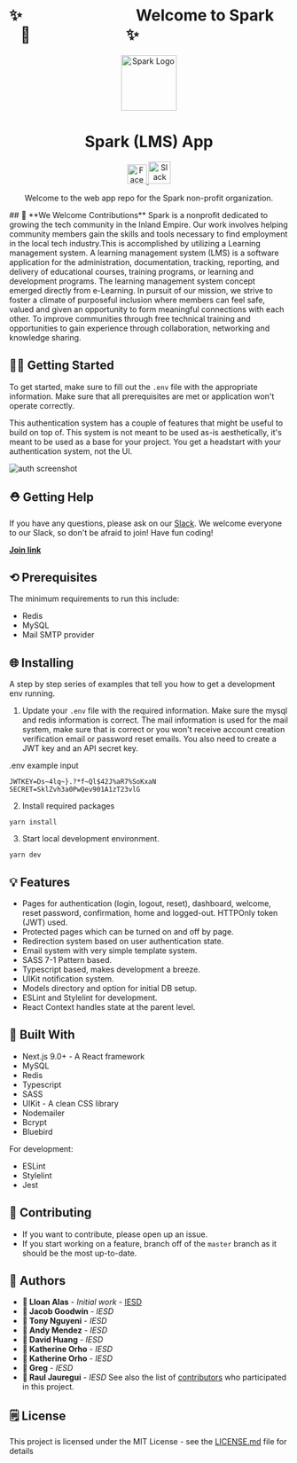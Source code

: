 # ✨   &nbsp;&nbsp;&nbsp;&nbsp;&nbsp;&nbsp;&nbsp;&nbsp;&nbsp;&nbsp;&nbsp;&nbsp;&nbsp;&nbsp;&nbsp;&nbsp;&nbsp;&nbsp;&nbsp;&nbsp;&nbsp;&nbsp;&nbsp;&nbsp;&nbsp;&nbsp;&nbsp;&nbsp;&nbsp;                     **Welcome to   Spark** &nbsp;&nbsp;&nbsp;👋&nbsp;&nbsp;&nbsp;&nbsp;&nbsp;&nbsp;&nbsp;&nbsp;&nbsp;&nbsp;&nbsp;&nbsp;&nbsp;&nbsp;&nbsp;&nbsp;&nbsp;&nbsp;&nbsp;&nbsp;&nbsp;&nbsp;&nbsp;&nbsp;&nbsp;&nbsp;✨
<p align="center">
  <img
    alt="Spark Logo"
    src="https://raw.githubusercontent.com/inland-empire-software-development/spark/staging/public/images/spark.png"
    width="100px" >
</p>
<h1 align="center">
  Spark (LMS) App
</h1>
<p align="center">
  <a href="https://www.facebook.com/groups/IESoftwareDevelopment/">
    <img
      alt="Facebook logo"
      src="https://en.facebookbrand.com/wp-content/uploads/2016/05/flogo_rgb_hex-brc-site-250.png"
      width="35px">
  </a>
  <a href="https://ie-sd.slack.com">
    <img
      alt="Slack logo"
      src="https://cdn-images-1.medium.com/max/1600/1*rncLjp_nxRi08Y8AKZCJVA.png"
      width="40px">
  </a>
</p>

<p align="center">
  Welcome to the web app repo for the Spark non-profit organization.
</p>
## 🙋 **We Welcome Contributions**
Spark is a nonprofit dedicated to growing the tech community in the Inland Empire. Our work involves helping community members gain the skills and tools necessary to find employment in the local tech industry.This is accomplished by utilizing a Learning management system. A learning management system (LMS) is a software application for the administration, documentation, tracking, reporting, and delivery of educational courses, training programs, or learning and development programs. The learning management system concept emerged directly from e-Learning. In pursuit of our mission, we strive to foster a climate of purposeful inclusion where members can feel safe, valued and given an opportunity to form meaningful connections with each other. To improve communities through free technical training and opportunities to gain experience through collaboration, networking and knowledge sharing.

## 👨‍💻 **Getting Started**

To get started, make sure to fill out the `.env` file with the appropriate information. Make sure that all prerequisites are met or application won't operate correctly.

This authentication system has a couple of features that might be useful to build on top of. This system is not meant to be used as-is aesthetically, it's meant to be used as a base for your project. You get a headstart with your authentication system, not the UI.

![auth screenshot](https://raw.githubusercontent.com/lloan/next-authenticate/master/public/images/authentication-screenshot.png)
## ⛑ **Getting Help**

If you have any questions, please ask on our [Slack](https://ie-sd.slack.com). We welcome everyone to our Slack, so don't be afraid to join! Have fun coding!

**<a href="https://bit.ly/2C0umfQ">Join link</a>**

## ⟲ **Prerequisites**

The minimum requirements to run this include:

- Redis
- MySQL
- Mail SMTP provider

## 🌐 **Installing**

A step by step series of examples that tell you how to get a development env running.

1. Update your `.env` file with the required information. Make sure the mysql and redis information is correct. The mail information is used for the mail system, make sure that is correct or you won't receive account creation verification email or password reset emails. You also need to create a JWT key and an API secret key.

.env example input
```
JWTKEY=Ds~4lq~}.?*f~Ql$42J%aR7%SoKxaN
SECRET=SklZvh3a0PwQev901A1zT23vlG
```

2. Install required packages

```
yarn install
```

3. Start local development environment.
```
yarn dev
```

## 💡 **Features**
- Pages for authentication (login, logout, reset), dashboard, welcome, reset password, confirmation, home and logged-out. HTTPOnly token (JWT) used.
- Protected pages which can be turned on and off by page.
- Redirection system based on user authentication state.
- Email system with very simple template system.
- SASS 7-1 Pattern based.
- Typescript based, makes development a breeze.
- UIKit notification system.
- Models directory and option for initial DB setup.
- ESLint and Stylelint for development.
- React Context handles state at the parent level.

## 🔨 **Built With**
* Next.js 9.0+ - A React framework
* MySQL
* Redis
* Typescript
* SASS
* UIKit - A clean CSS library
* Nodemailer
* Bcrypt
* Bluebird

For development:

* ESLint
* Stylelint
* Jest

## 🤝 **Contributing**

- If you want to contribute, please open up an issue.
- If you start working on a feature, branch off of the `master` branch as it should be the most up-to-date.

## 📓 **Authors**

* **👤 Lloan Alas** - *Initial work* - [IESD](https://github.com/inland-empire-software-development)
* **👤 Jacob Goodwin** - *IESD*
* **👤 Tony Nguyeni** - *IESD*
* **👤 Andy Mendez** - *IESD*
* **👤 David Huang** - *IESD*
* **👤 Katherine Orho** - *IESD*
* **👤 Katherine Orho** - *IESD*
* **👤 Greg** - *IESD*
* **👤 Raul Jauregui** - *IESD*
See also the list of [contributors](https://github.com/lloan/next-authenticate/graphs/contributors) who participated in this project.

## 🗒 **License**

This project is licensed under the MIT License - see the [LICENSE.md](LICENSE.md) file for details

